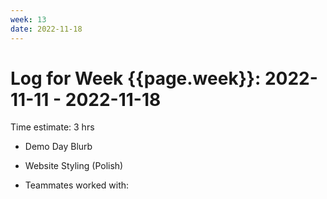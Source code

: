 ```yaml
---
week: 13
date: 2022-11-18
---
```

# Log for Week {{page.week}}: 2022-11-11 - 2022-11-18

Time estimate: 3 hrs
 - Demo Day Blurb
 - Website Styling (Polish)
  

- Teammates worked with:
 
